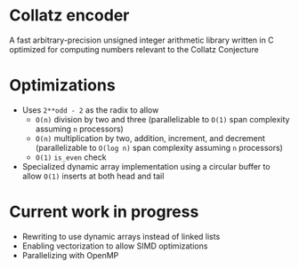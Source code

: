 # Collatz encoder
A fast arbitrary-precision unsigned integer arithmetic library written in C optimized for computing numbers relevant to the Collatz Conjecture

# Optimizations
- Uses `2**odd - 2` as the radix to allow 
    - `O(n)` division by two and three (parallelizable to `O(1)` span complexity assuming `n` processors)
    - `O(n)` multiplication by two, addition, increment, and decrement (parallelizable to `O(log n)` span complexity assuming `n` processors)
    - `O(1)` `is_even` check
- Specialized dynamic array implementation using a circular buffer to allow `O(1)` inserts at both head and tail

# Current work in progress
- Rewriting to use dynamic arrays instead of linked lists
- Enabling vectorization to allow SIMD optimizations
- Parallelizing with OpenMP